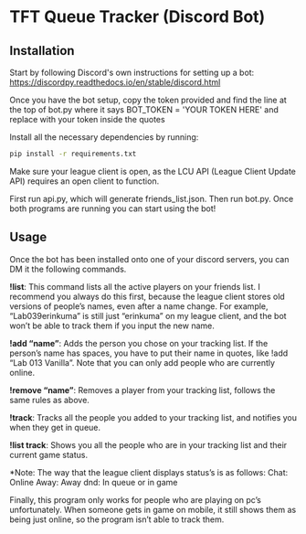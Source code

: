 # TFT Queue Tracker (Discord Bot)

## Installation

Start by following Discord's own instructions for setting up a bot: https://discordpy.readthedocs.io/en/stable/discord.html

Once you have the bot setup, copy the token provided and find the line at the top of bot.py where it says BOT_TOKEN = 'YOUR TOKEN HERE' and replace with your token inside the quotes

Install all the necessary dependencies by running: 
```bash
pip install -r requirements.txt
```
Make sure your league client is open, as the LCU API (League Client Update API) requires an open client to function.

First run api.py, which will generate friends_list.json. Then run bot.py. Once both programs are running you can start using the bot!

## Usage

Once the bot has been installed onto one of your discord servers, you can DM it the following commands.

**!list**: This command lists all the active players on your friends list. I recommend you always do this first, because the league client stores old versions of people’s names, even after a name change. For example, “Lab039erinkuma” is still just “erinkuma” on my league client, and the bot won’t be able to track them if you input the new name.

**!add “name”**: Adds the person you chose on your tracking list. If the person’s name has spaces, you have to put their name in quotes, like !add “Lab 013 Vanilla”. Note that you can only add people who are currently online.

**!remove “name”**: Removes a player from your tracking list, follows the same rules as above.

**!track**: Tracks all the people you added to your tracking list, and notifies you when they get in queue.

**!list track**: Shows you all the people who are in your tracking list and their current game status. 

*Note: The way that the league client displays status’s is as follows:
Chat: Online 
Away: Away
dnd: In queue or in game

Finally, this program only works for people who are playing on pc’s unfortunately. When someone gets in game on mobile, it still shows them as being just online, so the program isn’t able to track them.
